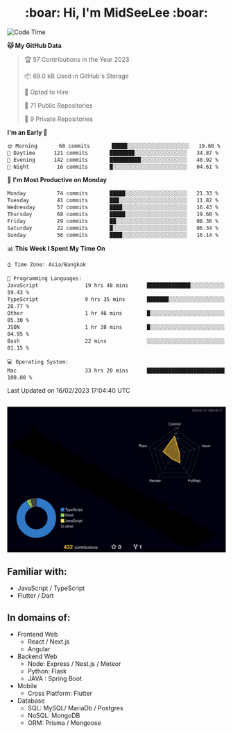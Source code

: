 <h1 align="center"> :boar: Hi, I'm MidSeeLee :boar:</h1>
 
<!--START_SECTION:waka-->
![Code Time](http://img.shields.io/badge/Code%20Time-281%20hrs%201%20min-blue)

**🐱 My GitHub Data** 

> 🏆 57 Contributions in the Year 2023
 > 
> 📦 69.0 kB Used in GitHub's Storage 
 > 
> 💼 Opted to Hire
 > 
> 📜 71 Public Repositories 
 > 
> 🔑 9 Private Repositories  
 > 
**I'm an Early 🐤** 

```text
🌞 Morning       68 commits       █████░░░░░░░░░░░░░░░░░░░░   19.60 % 
🌆 Daytime      121 commits       ████████░░░░░░░░░░░░░░░░░   34.87 % 
🌃 Evening      142 commits       ██████████░░░░░░░░░░░░░░░   40.92 % 
🌙 Night         16 commits       █░░░░░░░░░░░░░░░░░░░░░░░░   04.61 % 

```
📅 **I'm Most Productive on Monday** 

```text
Monday          74 commits       █████░░░░░░░░░░░░░░░░░░░░   21.33 % 
Tuesday         41 commits       ███░░░░░░░░░░░░░░░░░░░░░░   11.82 % 
Wednesday       57 commits       ████░░░░░░░░░░░░░░░░░░░░░   16.43 % 
Thursday        68 commits       █████░░░░░░░░░░░░░░░░░░░░   19.60 % 
Friday          29 commits       ██░░░░░░░░░░░░░░░░░░░░░░░   08.36 % 
Saturday        22 commits       █░░░░░░░░░░░░░░░░░░░░░░░░   06.34 % 
Sunday          56 commits       ████░░░░░░░░░░░░░░░░░░░░░   16.14 % 

```


📊 **This Week I Spent My Time On** 

```text
⌚︎ Time Zone: Asia/Bangkok

💬 Programming Languages: 
JavaScript               19 hrs 48 mins      ██████████████░░░░░░░░░░░   59.43 % 
TypeScript               9 hrs 35 mins       ███████░░░░░░░░░░░░░░░░░░   28.77 % 
Other                    1 hr 46 mins        █░░░░░░░░░░░░░░░░░░░░░░░░   05.30 % 
JSON                     1 hr 38 mins        █░░░░░░░░░░░░░░░░░░░░░░░░   04.95 % 
Bash                     22 mins             ░░░░░░░░░░░░░░░░░░░░░░░░░   01.15 % 

💻 Operating System: 
Mac                      33 hrs 20 mins      █████████████████████████   100.00 % 

```


 Last Updated on 16/02/2023 17:04:40 UTC
<!--END_SECTION:waka-->

##

![](./profile-3d-contrib/profile-night-rainbow.svg)

## Familiar with:
- JavaScript / TypeScript
- Flutter / Dart

## In domains of:
- Frontend Web
  - React / Next.js
  - Angular
- Backend Web
  - Node: Express / Nest.js / Meteor
  - Python: Flask
  - JAVA : Spring Boot
- Mobile
  - Cross Platform: Flutter
- Database
  - SQL: MySQL/ MariaDb / Postgres
  - NoSQL: MongoDB
  - ORM: Prisma / Mongoose
